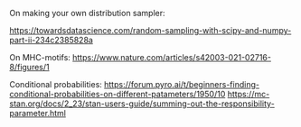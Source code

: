 On making your own distribution sampler:

https://towardsdatascience.com/random-sampling-with-scipy-and-numpy-part-ii-234c2385828a

On MHC-motifs: https://www.nature.com/articles/s42003-021-02716-8/figures/1

Conditional probabilities:
https://forum.pyro.ai/t/beginners-finding-conditional-probabilities-on-different-patameters/1950/10
https://mc-stan.org/docs/2_23/stan-users-guide/summing-out-the-responsibility-parameter.html